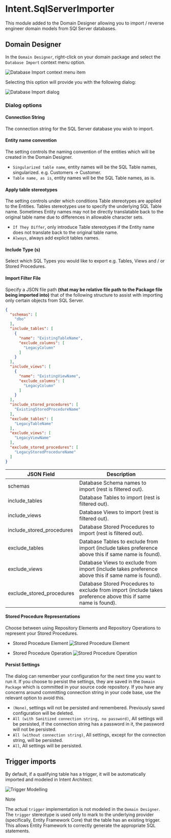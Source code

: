 ﻿# Intent.SqlServerImporter

This module added to the Domain Designer allowing you to import / reverse engineer domain models from SQl Server databases.

## Domain Designer

In the `Domain Designer`, right-click on your domain package and select the `Database Import` context menu option.

![Database Import context menu item](images/db-import.png)

Selecting this option will provide you with the following dialog:

![Database Import dialog](images/db-import-dialog.png)

### Dialog options

#### Connection String

The connection string for the SQL Server database you wish to import.

#### Entity name convention

The setting controls the naming convention of the entities which will be created in the Domain Designer.

- `Singularized table name`,  entity names will be the SQL Table names, singularized. e.g. Customers -> Customer.
- `Table name, as is`, entity names will be the SQL Table names, as is.

#### Apply table stereotypes

The setting controls under which conditions Table stereotypes are applied to the Entities. Tables stereotypes use to specify the underlying SQL Table name.
Sometimes Entity names may not be directly translatable back to the original table name due to differences in allowable character sets.

- `If They Differ`,  only introduce Table stereotypes if the Entity name does not translate back to the original table name.
- `Always`, always add explicit tables names.

#### Include Type (s)

Select which SQL Types you would like to export e.g. Tables, Views and / or Stored Procedures.

#### Import Filter File

Specify a JSON file path **(that may be relative file path to the Package file being imported into)** that of the following structure to assist with importing only certain objects from SQL Server.


```json
{
  "schemas": [
    "dbo"
  ],
  "include_tables": [
    {
      "name": "ExistingTableName",
      "exclude_columns": [
        "LegacyColumn"
      ]
    }
  ],
  "include_views": [
    {
      "name": "ExistingViewName",
      "exclude_columns": [
        "LegacyColumn"
      ]
    }
  ],
  "include_stored_procedures": [
    "ExistingStoredProcedureName"
  ],
  "exclude_tables": [
    "LegacyTableName"
  ],
  "exclude_views": [
    "LegacyViewName"
  ],
  "exclude_stored_procedures": [
    "LegacyStoredProcedureName"
  ]
}
```

| JSON Field                | Description                                                                                                    |
|---------------------------|----------------------------------------------------------------------------------------------------------------|
| schemas                   | Database Schema names to import (rest is filtered out).                                                        |
| include_tables            | Database Tables to import (rest is filtered out).                                                              |
| include_views             | Database Views to import (rest is filtered out).                                                               |
| include_stored_procedures | Database Stored Procedures to import (rest is filtered out).                                                   |
| exclude_tables            | Database Tables to exclude from import (include takes preference above this if same name is found).            |
| exclude_views             | Database Views to exclude from import (include takes preference above this if same name is found).             |
| exclude_stored_procedures | Database Stored Procedures to exclude from import (include takes preference above this if same name is found). |

#### Stored Procedure Representations

Choose between using Repository Elements and Repository Operations to represent your Stored Procedures.

- Stored Procedure Element
   ![Stored Procedure Element](images/stored-procedure-element.png)

- Stored Procedure Operation
  ![Stored Procedure Operation](images/stored-procedure-operation.png)

#### Persist Settings

The dialog can remember your configuration for the next time you want to run it. If you choose to persist the settings, they are saved in the `Domain Package` which is committed in your source code repository.
If you have any concerns around committing connection string in your code base, use the relevant option to avoid this.

- `(None)`,  settings will not be persisted and remembered. Previously saved configuration will be deleted.
- `All (with Sanitized connection string, no password)`,  All settings will be persisted, if the connection string has a password in it, the password will not be persisted.
- `All (without connection string)`,  All settings, except for the connection string, will be persisted.
- `All`, All settings will be persisted.

## Trigger imports

By default, if a qualifying table has a trigger, it will be automatically imported and modeled in Intent Architect:

![Trigger Modelling](images/trigger-import.png)

> [!NOTE]  
> The actual `trigger` implementation is not modeled in the `Domain Designer`. The `trigger` stereotype is used only to mark to the underlying provider (specifically, Entity Framework Core) that the table has an existing trigger. This allows Entity Framework to correctly generate the appropriate SQL statements.
